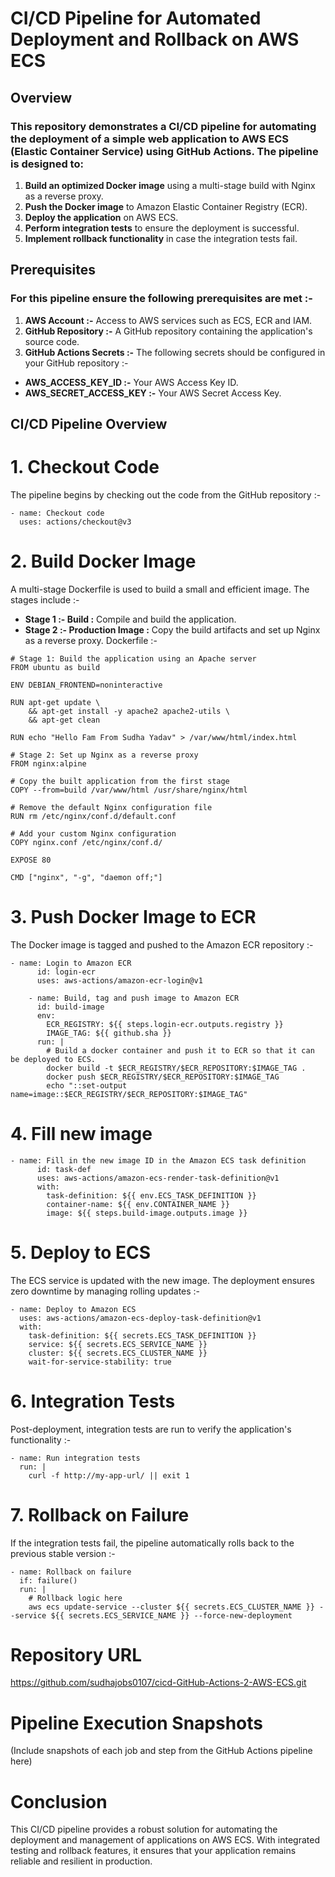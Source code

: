 # CI/CD Pipeline for Automated Deployment and Rollback on AWS ECS
## Overview
### This repository demonstrates a CI/CD pipeline for automating the deployment of a simple web application to AWS ECS (Elastic Container Service) using GitHub Actions. The pipeline is designed to:

1. **Build an optimized Docker image** using a multi-stage build with Nginx as a reverse proxy.
2. **Push the Docker image** to Amazon Elastic Container Registry (ECR).
3. **Deploy the application** on AWS ECS.
4. **Perform integration tests** to ensure the deployment is successful.
5. **Implement rollback functionality** in case the integration tests fail.

## Prerequisites
### For this pipeline ensure the following prerequisites are met :-

1. **AWS Account :-** Access to AWS services such as ECS, ECR and IAM.
2. **GitHub Repository :-** A GitHub repository containing the application's source code.
3. **GitHub Actions Secrets :-** The following secrets should be configured in your GitHub repository :-
* **AWS_ACCESS_KEY_ID :-** Your AWS Access Key ID.
* **AWS_SECRET_ACCESS_KEY :-** Your AWS Secret Access Key.

## CI/CD Pipeline Overview
# 1. Checkout Code
The pipeline begins by checking out the code from the GitHub repository :-
```
- name: Checkout code
  uses: actions/checkout@v3
```
# 2. Build Docker Image
A multi-stage Dockerfile is used to build a small and efficient image. The stages include :-

* **Stage 1 :-  Build :** Compile and build the application.
* **Stage 2 :-  Production Image :** Copy the build artifacts and set up Nginx as a reverse proxy.
Dockerfile :-

```
# Stage 1: Build the application using an Apache server
FROM ubuntu as build

ENV DEBIAN_FRONTEND=noninteractive

RUN apt-get update \
    && apt-get install -y apache2 apache2-utils \
    && apt-get clean

RUN echo "Hello Fam From Sudha Yadav" > /var/www/html/index.html

# Stage 2: Set up Nginx as a reverse proxy
FROM nginx:alpine

# Copy the built application from the first stage
COPY --from=build /var/www/html /usr/share/nginx/html

# Remove the default Nginx configuration file
RUN rm /etc/nginx/conf.d/default.conf

# Add your custom Nginx configuration
COPY nginx.conf /etc/nginx/conf.d/

EXPOSE 80

CMD ["nginx", "-g", "daemon off;"]
```
# 3. Push Docker Image to ECR
The Docker image is tagged and pushed to the Amazon ECR repository :-
```
- name: Login to Amazon ECR
      id: login-ecr
      uses: aws-actions/amazon-ecr-login@v1

    - name: Build, tag and push image to Amazon ECR
      id: build-image
      env:
        ECR_REGISTRY: ${{ steps.login-ecr.outputs.registry }}
        IMAGE_TAG: ${{ github.sha }}
      run: |
        # Build a docker container and push it to ECR so that it can be deployed to ECS.
        docker build -t $ECR_REGISTRY/$ECR_REPOSITORY:$IMAGE_TAG .
        docker push $ECR_REGISTRY/$ECR_REPOSITORY:$IMAGE_TAG
        echo "::set-output name=image::$ECR_REGISTRY/$ECR_REPOSITORY:$IMAGE_TAG"
```
# 4. Fill new image
```
- name: Fill in the new image ID in the Amazon ECS task definition
      id: task-def
      uses: aws-actions/amazon-ecs-render-task-definition@v1
      with:
        task-definition: ${{ env.ECS_TASK_DEFINITION }}
        container-name: ${{ env.CONTAINER_NAME }}
        image: ${{ steps.build-image.outputs.image }}
```
# 5. Deploy to ECS
The ECS service is updated with the new image. The deployment ensures zero downtime by managing rolling updates :-
```
- name: Deploy to Amazon ECS
  uses: aws-actions/amazon-ecs-deploy-task-definition@v1
  with:
    task-definition: ${{ secrets.ECS_TASK_DEFINITION }}
    service: ${{ secrets.ECS_SERVICE_NAME }}
    cluster: ${{ secrets.ECS_CLUSTER_NAME }}
    wait-for-service-stability: true
```
# 6. Integration Tests
Post-deployment, integration tests are run to verify the application's functionality :-
```
- name: Run integration tests
  run: |
    curl -f http://my-app-url/ || exit 1
```
# 7. Rollback on Failure
If the integration tests fail, the pipeline automatically rolls back to the previous stable version :-
```
- name: Rollback on failure
  if: failure()
  run: |
    # Rollback logic here
    aws ecs update-service --cluster ${{ secrets.ECS_CLUSTER_NAME }} --service ${{ secrets.ECS_SERVICE_NAME }} --force-new-deployment
```

# Repository URL
https://github.com/sudhajobs0107/cicd-GitHub-Actions-2-AWS-ECS.git

# Pipeline Execution Snapshots
(Include snapshots of each job and step from the GitHub Actions pipeline here)

# Conclusion
This CI/CD pipeline provides a robust solution for automating the deployment and management of applications on AWS ECS. With integrated testing and rollback features, it ensures that your application remains reliable and resilient in production.
